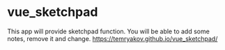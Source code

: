 # vue_sketchpad
This app will provide sketchpad function. You will be able to add some notes, remove it and change. 
https://temryakov.github.io/vue_sketchpad/
